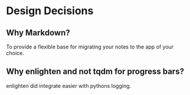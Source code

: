 # Design Decisions

## Why Markdown?

To provide a flexible base for migrating your notes to the app of your choice.

## Why enlighten and not tqdm for progress bars?

enlighten did integrate easier with pythons logging.
